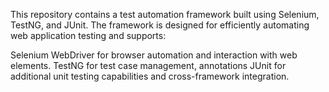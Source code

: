 This repository contains a test automation framework built using Selenium, TestNG, and JUnit. The framework is designed for efficiently automating web application testing and supports:

Selenium WebDriver for browser automation and interaction with web elements.
TestNG for test case management, annotations
JUnit for additional unit testing capabilities and cross-framework integration.
